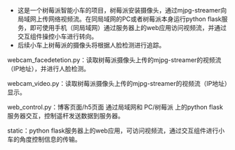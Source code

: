 - 这是一个树莓派智能小车的项目，树莓派安装摄像头，通过mjpg-streamer向局域网上传网络视频流。在同局域网的PC或者树莓派本身运行python flask服务，即可使用手机（同局域网）通过服务器上的web应用访问视频流，并通过交互组件操控小车进行转向。
- 后续小车上树莓派的摄像头将根据人脸检测进行追踪。

webcam_facedetetion.py：读取树莓派摄像头上传的mjpg-streamer的视频流（IP地址），并进行人脸检测。

webcam_video.py：读取树莓派摄像头上传的mjpg-streamer的视频流（IP地址）显示。

web_control.py：博客页面/h5页面 通过局域网和 PC/树莓派 上的python flask服务器交互，控制遥杆发送数据到服务器。

static：python flask服务器上的web应用，可访问视频流，通过交互组件进行小车的角度控制信息的传输。